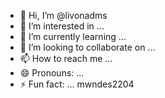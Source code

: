 - 👋 Hi, I’m @livonadms
- 👀 I’m interested in ...
- 🌱 I’m currently learning ...
- 💞️ I’m looking to collaborate on ...
- 📫 How to reach me ...
- 😄 Pronouns: ...
- ⚡ Fun fact: ...
mwndes2204
<!---
livonadms/livonadms is a ✨ special ✨ repository because its `README.md` (this file) appears on your GitHub profile.
You can click the Preview link to take a look at your changes.
--->
